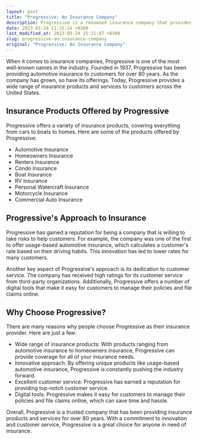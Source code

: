 ```yaml
---
layout: post
title: "Progressive: An Insurance Company"
description: Progressive is a renowned insurance company that provides a wide range of insurance products and services to its customers. Read more about Progressive insurance in this article.
date: 2023-03-24 11:25:14 +0300
last_modified_at: 2023-03-24 15:21:47 +0300
slug: progressive-an-insurance-company
original: "Progressive: An Insurance Company"
---
```

When it comes to insurance companies, Progressive is one of the most well-known names in the industry. Founded in 1937, Progressive has been providing automotive insurance to customers for over 80 years. As the company has grown, so have its offerings. Today, Progressive provides a wide range of insurance products and services to customers across the United States.

## Insurance Products Offered by Progressive

Progressive offers a variety of insurance products, covering everything from cars to boats to homes. Here are some of the products offered by Progressive:

* Automotive Insurance
* Homeowners Insurance
* Renters Insurance
* Condo Insurance
* Boat Insurance
* RV Insurance
* Personal Watercraft Insurance
* Motorcycle Insurance
* Commercial Auto Insurance

## Progressive's Approach to Insurance

Progressive has gained a reputation for being a company that is willing to take risks to help customers. For example, the company was one of the first to offer usage-based automotive insurance, which calculates a customer's rate based on their driving habits. This innovation has led to lower rates for many customers.

Another key aspect of Progressive's approach is its dedication to customer service. The company has received high ratings for its customer service from third-party organizations. Additionally, Progressive offers a number of digital tools that make it easy for customers to manage their policies and file claims online.

## Why Choose Progressive?

There are many reasons why people choose Progressive as their insurance provider. Here are just a few:

* Wide range of insurance products: With products ranging from automotive insurance to homeowners insurance, Progressive can provide coverage for all of your insurance needs.
* Innovative approach: By offering unique products like usage-based automotive insurance, Progressive is constantly pushing the industry forward.
* Excellent customer service: Progressive has earned a reputation for providing top-notch customer service.
* Digital tools: Progressive makes it easy for customers to manage their policies and file claims online, which can save time and hassle.

Overall, Progressive is a trusted company that has been providing insurance products and services for over 80 years. With a commitment to innovation and customer service, Progressive is a great choice for anyone in need of insurance.